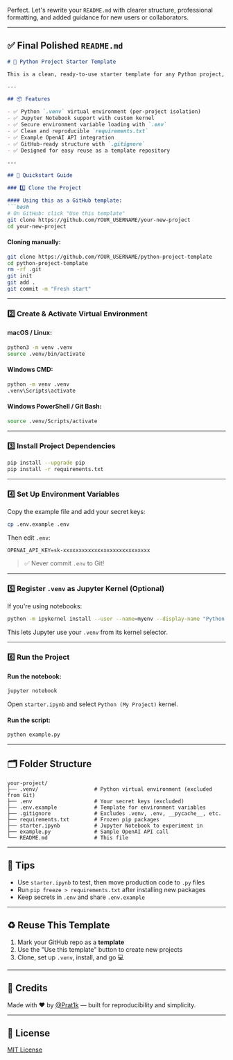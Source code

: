 Perfect. Let's rewrite your `README.md` with clearer structure, professional formatting, and added guidance for new users or collaborators.

---

## ✅ Final Polished `README.md`

```markdown
# 🧠 Python Project Starter Template

This is a clean, ready-to-use starter template for any Python project, with all the essentials you need for LLM, ML, or data apps.

---

## 📦 Features

- ✅ Python `.venv` virtual environment (per-project isolation)
- ✅ Jupyter Notebook support with custom kernel
- ✅ Secure environment variable loading with `.env`
- ✅ Clean and reproducible `requirements.txt`
- ✅ Example OpenAI API integration
- ✅ GitHub-ready structure with `.gitignore`
- ✅ Designed for easy reuse as a template repository

---

## 🚀 Quickstart Guide

### 1️⃣ Clone the Project

#### Using this as a GitHub template:
```bash
# On GitHub: click "Use this template"
git clone https://github.com/YOUR_USERNAME/your-new-project
cd your-new-project
```

#### Cloning manually:
```bash
git clone https://github.com/YOUR_USERNAME/python-project-template
cd python-project-template
rm -rf .git
git init
git add .
git commit -m "Fresh start"
```

---

### 2️⃣ Create & Activate Virtual Environment

#### macOS / Linux:
```bash
python3 -m venv .venv
source .venv/bin/activate
```

#### Windows CMD:
```cmd
python -m venv .venv
.venv\Scripts\activate
```

#### Windows PowerShell / Git Bash:
```bash
source .venv/Scripts/activate
```

---

### 3️⃣ Install Project Dependencies

```bash
pip install --upgrade pip
pip install -r requirements.txt
```

---

### 4️⃣ Set Up Environment Variables

Copy the example file and add your secret keys:

```bash
cp .env.example .env
```

Then edit `.env`:
```env
OPENAI_API_KEY=sk-xxxxxxxxxxxxxxxxxxxxxxxxxxxx
```

> ✅ Never commit `.env` to Git!

---

### 5️⃣ Register `.venv` as Jupyter Kernel (Optional)

If you're using notebooks:

```bash
python -m ipykernel install --user --name=myenv --display-name "Python (My Project)"
```

This lets Jupyter use your `.venv` from its kernel selector.

---

### 6️⃣ Run the Project

#### Run the notebook:
```bash
jupyter notebook
```

Open `starter.ipynb` and select `Python (My Project)` kernel.

#### Run the script:
```bash
python example.py
```

---

## 🗂 Folder Structure

```
your-project/
├── .venv/                  # Python virtual environment (excluded from Git)
├── .env                    # Your secret keys (excluded)
├── .env.example            # Template for environment variables
├── .gitignore              # Excludes .venv, .env, __pycache__, etc.
├── requirements.txt        # Frozen pip packages
├── starter.ipynb           # Jupyter Notebook to experiment in
├── example.py              # Sample OpenAI API call
└── README.md               # This file
```

---

## 🧠 Tips

- Use `starter.ipynb` to test, then move production code to `.py` files
- Run `pip freeze > requirements.txt` after installing new packages
- Keep secrets in `.env` and share `.env.example`

---

## ♻️ Reuse This Template

1. Mark your GitHub repo as a **template**
2. Use the "Use this template" button to create new projects
3. Clone, set up `.venv`, install, and go 💻

---

## 🙌 Credits

Made with ❤️ by [@Prat1k](https://github.com/Prat1k) — built for reproducibility and simplicity.

---

## 📄 License

[MIT License](https://opensource.org/licenses/MIT)
